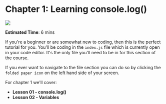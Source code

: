# Chapter 1: Learning console.log()
![](https://www.youtube.com/watch?v=6g7sIIW09RQ)




**Estimated Time**: 6 mins

If you're a beginner or are somewhat new to coding, then this is the perfect tutorial for you. You'll be coding in the `index.js` file which is currently open in your code editor. It's the only file you'll need to be in for this section of the course. 

If you ever want to navigate to the file section you can do so by  clicking the `folded paper icon` on the left hand side of your screen.



For chapter 1 we'll cover: 

- **Lesson 01 - console.log()**
- **Lesson 02 - Variables**

